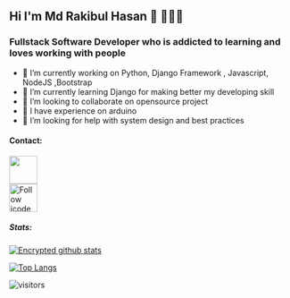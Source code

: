 ## Hi I'm Md Rakibul Hasan 👋 👤🇧🇩
### Fullstack Software Developer who is addicted to learning and loves working with people

<!--
**only-rakib/only-rakib** is a ✨ _special_ ✨ repository because its `README.md` (this file) appears on your GitHub profile.
-->

- 🔭 I’m currently working on Python, Django Framework , Javascript, NodeJS ,Bootstrap
- 🌱 I’m currently learning Django for making better my developing skill
- 👯 I’m looking to collaborate on opensource project
- 👋 I have experience on arduino
- 🤔 I’m looking for help with system design and best practices


#### Contact:

<a href="https://discord.com/users/398119183923281921">
<img src="https://img.icons8.com/plasticine/100/000000/discord-logo.png" height="50em"/>
</a>
<br>
<a href="https://stackoverflow.com/users/9247896/rakibul-hasan">
<img src="https://github.com/uannabi/-/blob/master/resource/social/stackoverflow-ar21.svg" height="50em" align="center" alt="Follow icode"/>
</a>


##### Stats:

[![Encrypted github stats](https://github-readme-stats.vercel.app/api?username=only-rakib&show_icons=true&theme=highcontrast)](https://github.com/anuraghazra/github-readme-stats)

[![Top Langs](https://github-readme-stats.vercel.app/api/top-langs/?username=only-rakib&theme=highcontrast)](https://github.com/anuraghazra/github-readme-stats)

![visitors](https://visitor-badge.laobi.icu/badge?page_id=https://github.com/only-rakib/only-rakib/edit/main/README.md)
